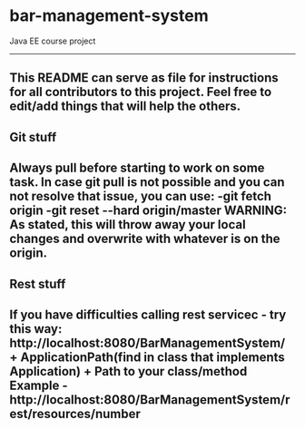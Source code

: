 # bar-management-system
Java EE course project

------------------------------------------------------------------------------------
This README can serve as file for instructions for all contributors to this project.
Feel free to edit/add things that will help the others.
------------------------------------------------------------------------------------


Git stuff
-------------------------------------------------------------------------------------
Always pull before starting to work on some task.
In case git pull is not possible and you can not resolve that issue, you can use:
  -git fetch origin
  -git reset --hard origin/master
WARNING: As stated, this will throw away your local changes and overwrite with whatever is on the origin.
-------------------------------------------------------------------------------------- 

Rest stuff
-------------------------------------------------------------------------------------- 
If you have difficulties calling rest servicec - try this way:
  http://localhost:8080/BarManagementSystem/ + ApplicationPath(find in class that implements Application) + Path to your class/method 
Example - http://localhost:8080/BarManagementSystem/rest/resources/number
-------------------------------------------------------------------------------------- 




